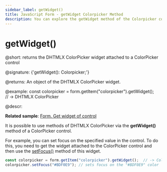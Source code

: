 ```yaml
---
sidebar_label: getWidget()
title: JavaScript Form - getWidget Colorpicker Method 
description: You can explore the getWidget method of the Colorpicker control of Form in the documentation of the DHTMLX JavaScript UI library. Browse developer guides and API reference, try out code examples and live demos, and download a free 30-day evaluation version of DHTMLX Suite 7.
---
```


# getWidget()

@short: returns the DHTMLX ColorPicker widget attached to a ColorPicker control

@signature: {'getWidget(): Colorpicker;'}

@returns:
An object of the DHTMLX ColorPicker widget.

@example:
const colorpicker = form.getItem("colorpicker").getWidget();  
// -> DHTMLX ColorPicker

@descr:

**Related sample**: [Form. Get widget of control](https://snippet.dhtmlx.com/0aqkdsi7)

It is possible to use methods of DHTMLX ColorPicker via the **getWidget()** method of a ColorPicker control.

For example, you can set focus on the specified value in the control. To do this, you need to get the widget attached to the ColorPicker control and then use the [setFocus()](colorpicker/api/colorpicker_setfocus_method.md) method of this widget.

~~~js
const colorpicker = form.getItem("colorpicker").getWidget();  // -> ColorPicker
colorpicker.setFocus("#BDF0E9"); // sets focus on the "#BDF0E9" color
~~~
